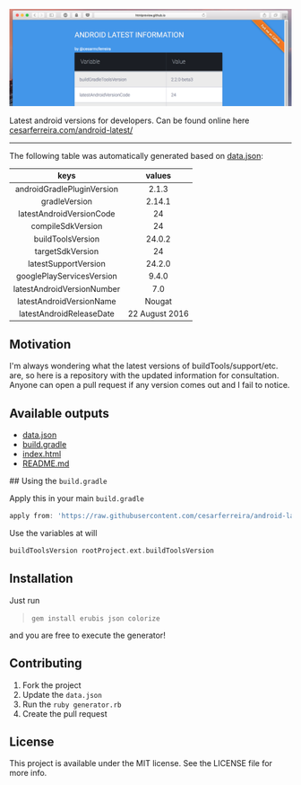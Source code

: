 ![Image](https://github.com/cesarferreira/android-latest/raw/master/extras/web-screenshot.png)

Latest android versions for developers. Can be found online here [cesarferreira.com/android-latest/](http://cesarferreira.com/android-latest/)


------------
The following table was automatically generated based on [data.json](data.json):

<center>

| keys | values     |
|:-----------:|:--------:|
| androidGradlePluginVersion | 2.1.3 |
| gradleVersion | 2.14.1 |
| latestAndroidVersionCode | 24 |
| compileSdkVersion | 24 |
| buildToolsVersion | 24.0.2 |
| targetSdkVersion | 24 |
| latestSupportVersion | 24.2.0 |
| googlePlayServicesVersion | 9.4.0 |
| latestAndroidVersionNumber | 7.0 |
| latestAndroidVersionName | Nougat |
| latestAndroidReleaseDate | 22 August 2016 |

</center>

## Motivation

I'm always wondering what the latest versions of buildTools/support/etc. are, so here is a repository with the updated information for consultation.
Anyone can open a pull request if any version comes out and I fail to notice.

## Available outputs

- [data.json](data.json)
- [build.gradle](generated/build.gradle)
- [index.html](http://cesarferreira.com/android-latest/)
- [README.md](generated/README.md)

## Using the `build.gradle`

Apply this in your main `build.gradle`
```groovy
apply from: 'https://raw.githubusercontent.com/cesarferreira/android-latest/master/generated/build.gradle'
```

Use the variables at will
```groovy
buildToolsVersion rootProject.ext.buildToolsVersion
```

## Installation

Just run
> `gem install erubis json colorize`

and you are free to execute the generator!


## Contributing

1. Fork the project
2. Update the `data.json`
3. Run the `ruby generator.rb`
4. Create the pull request

## License

This project is available under the MIT license. See the LICENSE file for more info.
